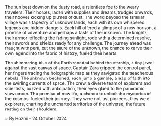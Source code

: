 
The sun beat down on the dusty road, a relentless foe to the weary travelers. Their horses, laden with supplies and dreams, trudged onwards, their hooves kicking up plumes of dust. The world beyond the familiar village was a tapestry of unknown lands, each with its own whispered legends and hidden dangers. Each hill offered a glimpse of a new horizon, a promise of adventure and perhaps a taste of the unknown. The knights, their armor reflecting the fading sunlight, rode with a determined resolve, their swords and shields ready for any challenge. The journey ahead was fraught with peril, but the allure of the unknown, the chance to carve their own legend into the fabric of history, fueled their hearts.

The shimmering blue of the Earth receded behind the starship, a tiny jewel against the vast canvas of space. Captain Zara gripped the control panel, her fingers tracing the holographic map as they navigated the treacherous nebula. The unknown beckoned, each jump a gamble, a leap of faith into the swirling currents of space. The crew, a diverse team of explorers and scientists, buzzed with anticipation, their eyes glued to the panoramic viewscreen. The promise of new life, a chance to unlock the mysteries of the cosmos, fueled their journey. They were not just pioneers, they were explorers, charting the uncharted territories of the universe, the future resting on their shoulders. 

~ By Hozmi - 24 October 2024
